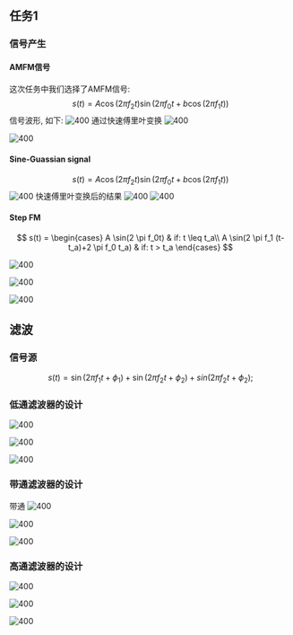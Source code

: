 
## 任务1
### 信号产生
#### AMFM信号
这次任务中我们选择了AMFM信号:
$$
s(t) = A \cos(2 \pi f_2 t) \sin(2 \pi f_0 t + b \cos(2 \pi f_1 t))
$$
信号波形, 如下:
![400](Picture/Sig.jpg)
通过快速傅里叶变换
![400](Picture/FftAMFMSig.jpg)

![400](Picture/TFAMFMSig.jpg)

#### Sine-Guassian signal 
$$
s(t) = A \cos(2 \pi f_2 t) \sin(2 \pi f_0 t + b \cos(2 \pi f_1 t))
$$
![400](Picture/Sine_Gassian_sig.jpg)
快速傅里叶变换后的结果
![400](Picture/FftSiGaSig.jpg)
![400](Picture/TFSiGaSig.jpg)

####  Step FM
$$
s(t) = 
\begin{cases}
A \sin(2 \pi f_0t) & if: t \leq t_a\\
A \sin(2 \pi f_1 (t-t_a)+2 \pi f_0 t_a) & if: t > t_a
\end{cases}
$$

![400](Picture/StepFM_sig.jpg)

![400](Picture/StepFMSig.jpg)

![400](Picture/TFStFMSig.jpg)



## 滤波
### 信号源
$$
s(t)= \sin(2 \pi f_1 t + \phi_1) + \sin(2 \pi f_2 t + \phi_2)+
    sin(2 \pi f_2 t + \phi_2);
$$

### 低通滤波器的设计
![400](Picture/LowpassDesign.jpg)

![400](Picture/LowpassfftSig.jpg)

![400](Picture/LowpassSig.jpg)
### 带通滤波器的设计
带通
![400](Picture/BandpassDesign.jpg)

![400](Picture/BandpassfftSig.jpg)

![400](Picture/BandpassSig.jpg)

### 高通滤波器的设计
![400](Picture/HighpassDesign.jpg)

![400](Picture/HighpassfftSig.jpg)

![400](Picture/HighpassSig.jpg)
